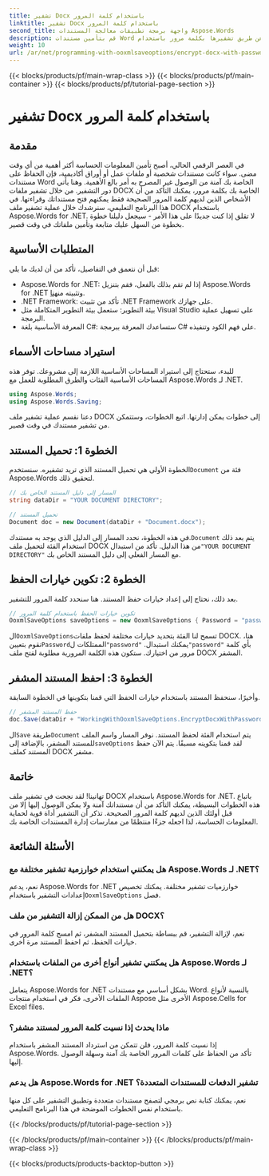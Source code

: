 ```yaml
---
title: تشفير Docx باستخدام كلمة المرور
linktitle: تشفير Docx باستخدام كلمة المرور
second_title: واجهة برمجة تطبيقات معالجة المستندات Aspose.Words
description: قم بتأمين مستندات Word الخاصة بك عن طريق تشفيرها بكلمة مرور باستخدام Aspose.Words for .NET. اتبع دليلنا خطوة بخطوة لحماية معلوماتك الحساسة.
weight: 10
url: /ar/net/programming-with-ooxmlsaveoptions/encrypt-docx-with-password/
---
```


{{< blocks/products/pf/main-wrap-class >}}
{{< blocks/products/pf/main-container >}}
{{< blocks/products/pf/tutorial-page-section >}}

# تشفير Docx باستخدام كلمة المرور

## مقدمة

في العصر الرقمي الحالي، أصبح تأمين المعلومات الحساسة أكثر أهمية من أي وقت مضى. سواء كانت مستندات شخصية أو ملفات عمل أو أوراق أكاديمية، فإن الحفاظ على مستندات Word الخاصة بك آمنة من الوصول غير المصرح به أمر بالغ الأهمية. وهنا يأتي دور التشفير. من خلال تشفير ملفات DOCX الخاصة بك بكلمة مرور، يمكنك التأكد من أن الأشخاص الذين لديهم كلمة المرور الصحيحة فقط يمكنهم فتح مستنداتك وقراءتها. في هذا البرنامج التعليمي، سنرشدك خلال عملية تشفير ملف DOCX باستخدام Aspose.Words for .NET. لا تقلق إذا كنت جديدًا على هذا الأمر - سيجعل دليلنا خطوة بخطوة من السهل عليك متابعة وتأمين ملفاتك في وقت قصير.

## المتطلبات الأساسية

قبل أن نتعمق في التفاصيل، تأكد من أن لديك ما يلي:

-  Aspose.Words for .NET: إذا لم تقم بذلك بالفعل، فقم بتنزيل Aspose.Words for .NET وتثبيته من[هنا](https://releases.aspose.com/words/net/).
- .NET Framework: تأكد من تثبيت .NET Framework على جهازك.
- بيئة التطوير: ستعمل بيئة التطوير المتكاملة مثل Visual Studio على تسهيل عملية البرمجة.
- المعرفة الأساسية بلغة C#: ستساعدك المعرفة ببرمجة C# على فهم الكود وتنفيذه.

## استيراد مساحات الأسماء

للبدء، ستحتاج إلى استيراد المساحات الأساسية اللازمة إلى مشروعك. توفر هذه المساحات الأساسية الفئات والطرق المطلوبة للعمل مع Aspose.Words لـ .NET.

```csharp
using Aspose.Words;
using Aspose.Words.Saving;
```

دعنا نقسم عملية تشفير ملف DOCX إلى خطوات يمكن إدارتها. اتبع الخطوات، وستتمكن من تشفير مستندك في وقت قصير.

## الخطوة 1: تحميل المستند

 الخطوة الأولى هي تحميل المستند الذي تريد تشفيره. سنستخدم`Document` فئة من Aspose.Words لتحقيق ذلك.

```csharp
// المسار إلى دليل المستند الخاص بك
string dataDir = "YOUR DOCUMENT DIRECTORY";  

// تحميل المستند
Document doc = new Document(dataDir + "Document.docx");
```

 في هذه الخطوة، نحدد المسار إلى الدليل الذي يوجد به مستندك.`Document` يتم بعد ذلك استخدام الفئة لتحميل ملف DOCX من هذا الدليل. تأكد من استبدال`"YOUR DOCUMENT DIRECTORY"` مع المسار الفعلي إلى دليل المستند الخاص بك.

## الخطوة 2: تكوين خيارات الحفظ

بعد ذلك، نحتاج إلى إعداد خيارات حفظ المستند. هنا سنحدد كلمة المرور للتشفير.

```csharp
// تكوين خيارات الحفظ باستخدام كلمة المرور
OoxmlSaveOptions saveOptions = new OoxmlSaveOptions { Password = "password" };
```

 ال`OoxmlSaveOptions`تسمح لنا الفئة بتحديد خيارات مختلفة لحفظ ملفات DOCX. هنا، نقوم بتعيين`Password`الممتلكات ل`"password"` .يمكنك استبدال`"password"` بأي كلمة مرور من اختيارك. ستكون هذه الكلمة المرورية مطلوبة لفتح ملف DOCX المشفر.

## الخطوة 3: احفظ المستند المشفر

وأخيرًا، سنحفظ المستند باستخدام خيارات الحفظ التي قمنا بتكوينها في الخطوة السابقة.

```csharp
// حفظ المستند المشفر
doc.Save(dataDir + "WorkingWithOoxmlSaveOptions.EncryptDocxWithPassword.docx", saveOptions);
```

 ال`Save` طريقة`Document` يتم استخدام الفئة لحفظ المستند. نوفر المسار واسم الملف للمستند المشفر، بالإضافة إلى`saveOptions` لقد قمنا بتكوينه مسبقًا. يتم الآن حفظ المستند كملف DOCX مشفر.

## خاتمة

تهانينا! لقد نجحت في تشفير ملف DOCX باستخدام Aspose.Words for .NET. باتباع هذه الخطوات البسيطة، يمكنك التأكد من أن مستنداتك آمنة ولا يمكن الوصول إليها إلا من قبل أولئك الذين لديهم كلمة المرور الصحيحة. تذكر أن التشفير أداة قوية لحماية المعلومات الحساسة، لذا اجعله جزءًا منتظمًا من ممارسات إدارة المستندات الخاصة بك.

## الأسئلة الشائعة

### هل يمكنني استخدام خوارزمية تشفير مختلفة مع Aspose.Words لـ .NET؟

نعم، يدعم Aspose.Words for .NET خوارزميات تشفير مختلفة. يمكنك تخصيص إعدادات التشفير باستخدام`OoxmlSaveOptions` فصل.

### هل من الممكن إزالة التشفير من ملف DOCX؟

نعم، لإزالة التشفير، قم ببساطة بتحميل المستند المشفر، ثم امسح كلمة المرور في خيارات الحفظ، ثم احفظ المستند مرة أخرى.

### هل يمكنني تشفير أنواع أخرى من الملفات باستخدام Aspose.Words لـ .NET؟

يتعامل Aspose.Words for .NET بشكل أساسي مع مستندات Word. بالنسبة لأنواع الملفات الأخرى، فكر في استخدام منتجات Aspose الأخرى مثل Aspose.Cells for Excel files.

### ماذا يحدث إذا نسيت كلمة المرور لمستند مشفر؟

إذا نسيت كلمة المرور، فلن تتمكن من استرداد المستند المشفر باستخدام Aspose.Words. تأكد من الحفاظ على كلمات المرور الخاصة بك آمنة وسهلة الوصول إليها.

### هل يدعم Aspose.Words for .NET تشفير الدفعات للمستندات المتعددة؟

نعم، يمكنك كتابة نص برمجي لتصفح مستندات متعددة وتطبيق التشفير على كل منها باستخدام نفس الخطوات الموضحة في هذا البرنامج التعليمي.

{{< /blocks/products/pf/tutorial-page-section >}}

{{< /blocks/products/pf/main-container >}}
{{< /blocks/products/pf/main-wrap-class >}}

{{< blocks/products/products-backtop-button >}}
